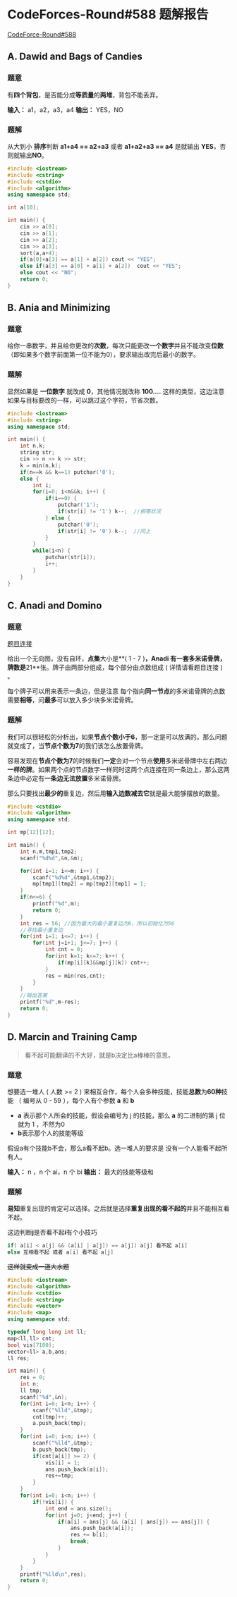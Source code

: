 # CodeForces-Round#588 题解报告

[CodeForce-Round#588](https://codeforces.com/contest/1230)

## A. Dawid and Bags of Candies

### 题意
有**四个背包**，是否能分成**等质量**的**两堆**，背包不能丢弃。

**输入：** a1，a2，a3，a4
**输出：** YES，NO

### 题解

从大到小 **排序**判断 **a1+a4 == a2+a3** 或者 **a1+a2+a3 == a4** 是就输出 **YES**，否则就输出**NO**。


```cpp
#include <iostream>
#include <cstring>
#include <cstdio>
#include <algorithm>
using namespace std;

int a[10];

int main() {
    cin >> a[0];
    cin >> a[1];
    cin >> a[2];
    cin >> a[3];
    sort(a,a+4);
    if(a[0]+a[3] == a[1] + a[2]) cout << "YES";
    else if(a[3] == a[0] + a[1] + a[2])  cout << "YES";
    else cout << "NO";
    return 0;
}
```

## B. Ania and Minimizing

### 题意

给你一串数字，并且给你更改的**次数**，每次只能更改**一个数字**并且不能改变**位数**（即如果多个数字前面第一位不能为0），要求输出改完后最小的数字。

### 题解

显然如果是 **一位数字** 就改成 **0**，其他情况就改称 **100....** 这样的类型，这边注意如果与目标要改的一样，可以跳过这个字符，节省次数。

```cpp
#include <iostream>
#include <string>
using namespace std;

int main() {
    int n,k;
    string str;
    cin >> n >> k >> str;
    k = min(n,k);
    if(n==k && k==1) putchar('0');
    else {
        int i;
        for(i=0; i<n&&k; i++) {
            if(i==0) {
                putchar('1');
                if(str[i] != '1') k--;  //相等状况
            } else {
                putchar('0');
                if(str[i] != '0') k--;  //同上
            }
        }
        while(i<n) {
            putchar(str[i]);
            i++;
        }
    }
}
```

## C. Anadi and Domino

### 题意

[题目连接](https://codeforces.com/contest/1230/problem/C)

给出一个无向图，没有自环，**点集**大小是**( 1 - 7 )**，Anadi 有一套多米诺骨牌，牌数是**21**张。牌子由两部分组成，每个部分由点数组成 ( 详情请看题目连接 ) 。

每个牌子可以用来表示一条边，但是注意 每个指向**同一节点**的多米诺骨牌的点数需要**相等**，问**最多**可以放入多少块多米诺骨牌。

### 题解

我们可以很轻松的分析出，如果**节点个数小于6**，那一定是可以放满的。那么问题就变成了，当**节点个数为7**的我们该怎么放置骨牌。

容易发现在**节点个数为7**的时候我们**一定**会对一个节点**使用**多米诺骨牌中左右两边**一样的牌**。如果两个点的节点数字一样同时这两个点连接在同一条边上，那么这两条边中必定有**一条边无法放置**多米诺骨牌。

那么只要找出**最少的**重复边，然后用**输入边数减去它**就是最大能够摆放的数量。


```cpp
#include <cstdio>
#include <algorithm>
using namespace std;

int mp[12][12];

int main() {
    int n,m,tmp1,tmp2;
    scanf("%d%d",&n,&m);

    for(int i=1; i<=m; i++) {
        scanf("%d%d",&tmp1,&tmp2);
        mp[tmp1][tmp2] = mp[tmp2][tmp1] = 1;
    }
    if(n<=6) {
        printf("%d",m);
        return 0;
    }
    int res = 56; //因为最大的最小重复边为6，所以初始化为56
    //寻找最小重复边
    for(int i=1; i<=7; i++) {
        for(int j=i+1; j<=7; j++) {
            int cnt = 0;
            for(int k=1; k<=7; k++) {
                if(mp[i][k]&&mp[j][k]) cnt++;
            }
            res = min(res,cnt);
        }
    }
    //输出答案
    printf("%d",m-res);
    return 0;
}
```

## D. Marcin and Training Camp

> 看不起可能翻译的不大好，就是b决定比a棒棒的意思。

### 题意

想要选一堆人 ( 人数 >= 2 ) 来相互合作，每个人会多种技能，技能**总数**为**60种**技能 （ 编号从 0 - 59 ），每个人有个参数 **a** 和 **b**
- **a** 表示那个人所会的技能，假设会编号为 j 的技能，那么 **a** 的二进制的第 j 位就为 1 ，不然为0
- **b**表示那个人的技能等级

假设a有个技能b不会，那么a看不起b。选一堆人的要求是 没有一个人能看不起所有人。

**输入：** n ，n 个 ai，n 个 bi
**输出：** 最大的技能等级和

### 题解

**易知**重复出现的肯定可以选择。之后就是选择**重复出现的看不起的**并且不能相互看不起。

这边判断**j**是否看不起**i**有个小技巧
```cpp
if( a[i] < a[j] && (a[i] | a[j]) == a[j]) a[j] 看不起 a[i]
else 互相看不起 或者 a[i] 看不起 a[j]
```
~~这样就变成一道大水题~~

```cpp
#include <iostream>
#include <algorithm>
#include <cstdio>
#include <cstring>
#include <vector>
#include <map>
using namespace std;

typedef long long int ll;
map<ll,ll> cnt;
bool vis[7100];
vector<ll> a,b,ans;
ll res;

int main() {
    res = 0;
    int n;
    ll tmp;
    scanf("%d",&n);
    for(int i=0; i<n; i++) {
        scanf("%lld",&tmp);
        cnt[tmp]++;
        a.push_back(tmp);
    }
    for(int i=0; i<n; i++) {
        scanf("%lld",&tmp);
        b.push_back(tmp);
        if(cnt[a[i]] >= 2) {
            vis[i] = 1;
            ans.push_back(a[i]);
            res+=tmp;
        }
    }
    for(int i=0; i<n; i++) {
        if(!vis[i]) {
            int end = ans.size();
            for(int j=0; j<end; j++) {
                if(a[i] < ans[j] && (a[i] | ans[j]) == ans[j]) {
                    ans.push_back(a[i]);
                    res += b[i];
                    break;
                }
            }
        }
    }
    printf("%lld\n",res);
    return 0;
}
```

